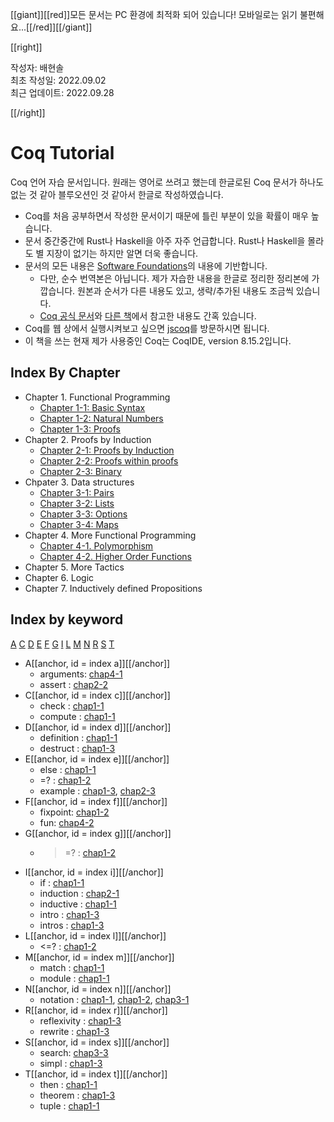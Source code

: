 [[giant]][[red]]모든 문서는 PC 환경에 최적화 되어 있습니다! 모바일로는 읽기 불편해요...[[/red]][[/giant]]

[[right]]

작성자: 배현솔\
최초 작성일: 2022.09.02\
최근 업데이트: 2022.09.28

[[/right]]

# Coq Tutorial

Coq 언어 자습 문서입니다. 원래는 영어로 쓰려고 했는데 한글로된 Coq 문서가 하나도 없는 것 같아 블루오션인 것 같아서 한글로 작성하였습니다.

- Coq를 처음 공부하면서 작성한 문서이기 때문에 틀린 부분이 있을 확률이 매우 높습니다.
- 문서 중간중간에 Rust나 Haskell을 아주 자주 언급합니다. Rust나 Haskell을 몰라도 별 지장이 없기는 하지만 알면 더욱 좋습니다.
- 문서의 모든 내용은 [Software Foundations](https://softwarefoundations.cis.upenn.edu/)의 내용에 기반합니다.
  - 다만, 순수 번역본은 아닙니다. 제가 자습한 내용을 한글로 정리한 정리본에 가깝습니다. 원본과 순서가 다른 내용도 있고, 생략/추가된 내용도 조금씩 있습니다.
  - [Coq 공식 문서](https://coq.inria.fr/refman/index.html)와 [다른 책](http://adam.chlipala.net/cpdt/)에서 참고한 내용도 간혹 있습니다.
- Coq를 웹 상에서 실행시켜보고 싶으면 [jscoq](https://coq.vercel.app/scratchpad.html)를 방문하시면 됩니다.
- 이 책을 쓰는 현재 제가 사용중인 Coq는 CoqIDE, version 8.15.2입니다.

## Index By Chapter

- Chapter 1. Functional Programming
  - [Chapter 1-1: Basic Syntax](Chap1-1.html)
  - [Chapter 1-2: Natural Numbers](Chap1-2.html)
  - [Chapter 1-3: Proofs](Chap1-3.html)
- Chapter 2. Proofs by Induction
  - [Chapter 2-1: Proofs by Induction](Chap2-1.html)
  - [Chapter 2-2: Proofs within proofs](Chap2-2.html)
  - [Chapter 2-3: Binary](Chap2-3.html)
- Chpater 3. Data structures
  - [Chapter 3-1: Pairs](Chap3-1.html)
  - [Chapter 3-2: Lists](Chap3-2.html)
  - [Chapter 3-3: Options](Chap3-3.html)
  - [Chapter 3-4: Maps](Chap3-4.html)
- Chapter 4. More Functional Programming 
  - [Chapter 4-1. Polymorphism](Chap4-1.html)
  - [Chapter 4-2. Higher Order Functions](Chap4-2.html)
- Chapter 5. More Tactics
- Chapter 6. Logic
- Chapter 7. Inductively defined Propositions

## Index by keyword

[A](#indexa) [C](#indexc) [D](#indexd) [E](#indexe) [F](#indexf) [G](#indexg) [I](#indexi) [L](#indexl) [M](#indexm) [N](#indexn) [R](#indexr) [S](#indexs) [T](#indext)

- A[[anchor, id = index a]][[/anchor]]
  - arguments: [chap4-1](Chap4-1.html#keywordarguments)
  - assert : [chap2-2](Chap2-2.html#keywordassert)
- C[[anchor, id = index c]][[/anchor]]
  - check : [chap1-1](Chap1-1.html#keywordcheck)
  - compute : [chap1-1](Chap1-1.html#keywordcompute)
- D[[anchor, id = index d]][[/anchor]]
  - definition : [chap1-1](Chap1-1.html#keyworddefinition)
  - destruct : [chap1-3](Chap1-3.html#keyworddestruct)
- E[[anchor, id = index e]][[/anchor]]
  - else : [chap1-1](Chap1-1.html#keywordif)
  - =? : [chap1-2](Chap1-2.html#operatoreqb)
  - example : [chap1-3](Chap1-3.html#keywordexample), [chap2-3](Chap2-3.html#keywordexample)
- F[[anchor, id = index f]][[/anchor]]
  - fixpoint: [chap1-2](Chap1-2.html#keywordfixpoint)
  - fun: [chap4-2](Chap4-2.html#keywordfun)
- G[[anchor, id = index g]][[/anchor]]
  - >=? : [chap1-2](Chap1-2.html#operatorgeb)
- I[[anchor, id = index i]][[/anchor]]
  - if : [chap1-1](Chap1-1.html#keywordif)
  - induction : [chap2-1](Chap2-1.html#keywordinduction)
  - inductive : [chap1-1](Chap1-1.html#keywordinductive)
  - intro : [chap1-3](Chap1-3.html#keywordintro)
  - intros : [chap1-3](Chap1-3.html#keywordintros)
- L[[anchor, id = index l]][[/anchor]]
  - <=? : [chap1-2](Chap1-2.html#operatorleb)
- M[[anchor, id = index m]][[/anchor]]
  - match : [chap1-1](Chap1-1.html#keyworddefinition)
  - module : [chap1-1](Chap1-1.html#keywordmodule)
- N[[anchor, id = index n]][[/anchor]]
  - notation : [chap1-1](Chap1-1.html#keywordnotation), [chap1-2](Chap1-2.html#keywordnotation2), [chap3-1](Chap3-1.html#keywordnotation2)
- R[[anchor, id = index r]][[/anchor]]
  - reflexivity : [chap1-3](Chap1-3.html#keywordreflexivity)
  - rewrite : [chap1-3](Chap1-3.html#keywordrewrite)
- S[[anchor, id = index s]][[/anchor]]
  - search: [chap3-3](Chap3-3.html#keywordsearch)
  - simpl : [chap1-3](Chap1-3.html#keywordsimpl)
- T[[anchor, id = index t]][[/anchor]]
  - then : [chap1-1](Chap1-1.html#keywordif)
  - theorem : [chap1-3](Chap1-3.html#keywordtheorem)
  - tuple : [chap1-1](Chap1-1.html#concepttuple)

